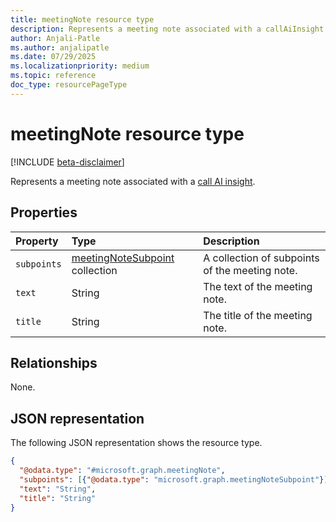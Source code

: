 ```yaml
---
title: meetingNote resource type
description: Represents a meeting note associated with a callAiInsight.
author: Anjali-Patle
ms.author: anjalipatle
ms.date: 07/29/2025
ms.localizationpriority: medium
ms.topic: reference
doc_type: resourcePageType
---
```


# meetingNote resource type

<!-- cSpell:ignore Anjali-Patle anjalipatle -->

[!INCLUDE [beta-disclaimer](../includes/beta-disclaimer.md)]

Represents a meeting note associated with a [call AI insight](/microsoft-365-copilot/extensibility/api-reference/resources/callaiinsight).

## Properties

| Property    | Type                                                     | Description                                    |
|:------------|:---------------------------------------------------------|:-----------------------------------------------|
| `subpoints` | [meetingNoteSubpoint](meetingnotesubpoint.md) collection | A collection of subpoints of the meeting note. |
| `text`      | String                                                   | The text of the meeting note.                  |
| `title`     | String                                                   | The title of the meeting note.                 |

## Relationships

None.

## JSON representation

The following JSON representation shows the resource type.

``` json
{
  "@odata.type": "#microsoft.graph.meetingNote",
  "subpoints": [{"@odata.type": "microsoft.graph.meetingNoteSubpoint"}],
  "text": "String",
  "title": "String"
}
```
